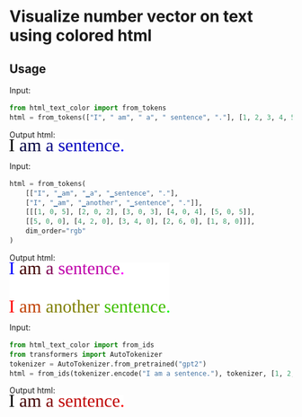 # Visualize number vector on text using colored html

## Usage
Input:
```python
from html_text_color import from_tokens
html = from_tokens(["I", " am", " a", " sentence", "."], [1, 2, 3, 4, 5], dim_order="b")
```
Output html:  
![test_outputs/test_single.html](test_outputs/test_single.svg)
<br/>

Input:
```python
html = from_tokens(
    [["I", "▁am", "▁a", "▁sentence", "."],
    ["I", "▁am", "▁another", "▁sentence", "."]],
    [[[1, 0, 5], [2, 0, 2], [3, 0, 3], [4, 0, 4], [5, 0, 5]],
    [[5, 0, 0], [4, 2, 0], [3, 4, 0], [2, 6, 0], [1, 8, 0]]],
    dim_order="rgb"
)
```
Output html:  
![test_outputs/test_multiple.html](test_outputs/test_multiple.svg)
<br/>

Input:
```python
from html_text_color import from_ids
from transformers import AutoTokenizer
tokenizer = AutoTokenizer.from_pretrained("gpt2")
html = from_ids(tokenizer.encode("I am a sentence."), tokenizer, [1, 2, 3, 4, 5])
```
Output html:  
![test_outputs/test_tokens.html](test_outputs/test_tokens.svg)
